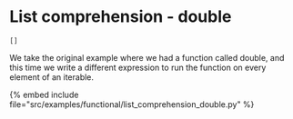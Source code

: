 # List comprehension - double

`[]`

We take the original example where we had a function called double, and this time we
write a different expression to run the function on every element of an iterable.

{% embed include file="src/examples/functional/list_comprehension_double.py" %}



